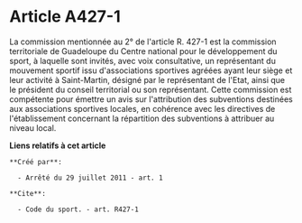 # Article A427-1

La commission mentionnée au 2° de l'article R. 427-1 est la commission territoriale de Guadeloupe du Centre national pour le
développement du sport, à laquelle sont invités, avec voix consultative, un représentant du mouvement sportif issu
d'associations sportives agréées ayant leur siège et leur activité à Saint-Martin, désigné par le représentant de l'Etat,
ainsi que le président du conseil territorial ou son représentant. Cette commission est compétente pour émettre un avis sur
l'attribution des subventions destinées aux associations sportives locales, en cohérence avec les directives de
l'établissement concernant la répartition des subventions à attribuer au niveau local.

**Liens relatifs à cet article**

	**Créé par**:

	  - Arrêté du 29 juillet 2011 - art. 1

	**Cite**:

	  - Code du sport. - art. R427-1
